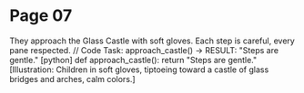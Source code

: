 # Page 07

They approach the Glass Castle with soft gloves.
Each step is careful, every pane respected.
// Code Task: approach_castle() → RESULT: "Steps are gentle."
[python]
def approach_castle():
    return "Steps are gentle."
[Illustration: Children in soft gloves, tiptoeing toward a castle of glass bridges and arches, calm colors.]

